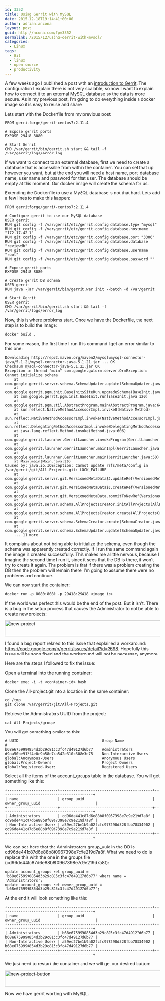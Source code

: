```yaml
---
id: 3352
title: Using Gerrit with MySQL
date: 2015-12-18T19:14:41+00:00
author: adrian.ancona
layout: post
guid: http://ncona.com/?p=3352
permalink: /2015/12/using-gerrit-with-mysql/
categories:
  - Linux
tags:
  - Git
  - linux
  - open source
  - productivity
---
```

A few weeks ago I published a post with an [introduction to Gerrit](http://ncona.com/2015/11/using-gerrit-for-better-collaboration-on-git-projects/). The configuration I explain there is not very scalable, so now I want to explain how to connect it to an external MySQL database so the data is more secure. As in my previous post, I&#8217;m going to do everything inside a docker image so it is easy to reuse and share.

Lets start with the Dockerfile from my previous post:

```docker
FROM gerritforge/gerrit-centos7:2.11.4

# Expose gerrit ports
EXPOSE 29418 8080

# Start Gerrit
CMD /var/gerrit/bin/gerrit.sh start && tail -f /var/gerrit/logs/error_log
```

<!--more-->

If we want to connect to an external database, first we need to create a database that is accessible from within the container. You can set that up however you want, but at the end you will need a host name, port, database name, user name and password for that user. The database should be empty at this moment. Our docker image will create the schema for us.

Extending the Dockerfile to use a MySQL database is not that hard. Lets add a few lines to make this happen:

```docker
FROM gerritforge/gerrit-centos7:2.11.4

# Configure gerrit to use our MySQL database
USER gerrit
RUN git config -f /var/gerrit/etc/gerrit.config database.type "mysql"
RUN git config -f /var/gerrit/etc/gerrit.config database.hostname "172.17.42.1"
RUN git config -f /var/gerrit/etc/gerrit.config database.port "3306"
RUN git config -f /var/gerrit/etc/gerrit.config database.database "reviewdb"
RUN git config -f /var/gerrit/etc/gerrit.config database.username "root"
RUN git config -f /var/gerrit/etc/gerrit.config database.password ""

# Expose gerrit ports
EXPOSE 29418 8080

# Create gerrit DB schema
USER gerrit
RUN java -jar /var/gerrit/bin/gerrit.war init --batch -d /var/gerrit

# Start Gerrit
USER gerrit
CMD /var/gerrit/bin/gerrit.sh start && tail -f /var/gerrit/logs/error_log
```

Now, this is where problems start. Once we have the Dockerfile, the next step is to build the image:

```
docker build .
```

For some reason, the first time I run this command I get an error similar to this one:

```
Downloading http://repo2.maven.org/maven2/mysql/mysql-connector-java/5.1.21/mysql-connector-java-5.1.21.jar ... OK
Checksum mysql-connector-java-5.1.21.jar OK
Exception in thread "main" com.google.gwtorm.server.OrmException: Cannot initialize schema
    at com.google.gerrit.server.schema.SchemaUpdater.update(SchemaUpdater.java:101)
    at com.google.gerrit.pgm.init.BaseInit$SiteRun.upgradeSchema(BaseInit.java:339)
    at com.google.gerrit.pgm.init.BaseInit.run(BaseInit.java:120)
    at com.google.gerrit.pgm.util.AbstractProgram.main(AbstractProgram.java:64)
    at sun.reflect.NativeMethodAccessorImpl.invoke0(Native Method)
    at sun.reflect.NativeMethodAccessorImpl.invoke(NativeMethodAccessorImpl.java:57)
    at sun.reflect.DelegatingMethodAccessorImpl.invoke(DelegatingMethodAccessorImpl.java:43)
    at java.lang.reflect.Method.invoke(Method.java:606)
    at com.google.gerrit.launcher.GerritLauncher.invokeProgram(GerritLauncher.java:166)
    at com.google.gerrit.launcher.GerritLauncher.mainImpl(GerritLauncher.java:93)
    at com.google.gerrit.launcher.GerritLauncher.main(GerritLauncher.java:50)
    at Main.main(Main.java:25)
Caused by: java.io.IOException: Cannot update refs/meta/config in /var/gerrit/git/All-Projects.git: LOCK_FAILURE
    at com.google.gerrit.server.git.VersionedMetaData$1.updateRef(VersionedMetaData.java:376)
    at com.google.gerrit.server.git.VersionedMetaData$1.createRef(VersionedMetaData.java:292)
    at com.google.gerrit.server.git.VersionedMetaData.commitToNewRef(VersionedMetaData.java:174)
    at com.google.gerrit.server.schema.AllProjectsCreator.initAllProjects(AllProjectsCreator.java:183)
    at com.google.gerrit.server.schema.AllProjectsCreator.create(AllProjectsCreator.java:100)
    at com.google.gerrit.server.schema.SchemaCreator.create(SchemaCreator.java:85)
    at com.google.gerrit.server.schema.SchemaUpdater.update(SchemaUpdater.java:99)
    ... 11 more
```

It complains about not being able to initialize the schema, even though the schema was apparently created correctly. If I run the same command again the image is created successfully. This makes me a little nervous, because I Imagine the second time I run it, since it sees that the DB is there, it won&#8217;t try to create it again. The problem is that if there was a problem creating the DB then the problem will remain there. I&#8217;m going to assume there were no problems and continue.

We can now start the container:

```
docker run -p 8080:8080 -p 29418:29418 <image_id>
```

If the world was perfect this would be the end of the post. But it isn&#8217;t. There is a bug in the setup process that causes the Administrator to not be able to create new projects:

<a href="http://ncona.com/wp-content/uploads/2015/12/new-project.png" rel="attachment wp-att-3355"><img src="http://ncona.com/wp-content/uploads/2015/12/new-project.png" alt="new-project" width="1083" height="51" class="alignnone size-full wp-image-3355" srcset="https://ncona.com/wp-content/uploads/2015/12/new-project.png 1083w, https://ncona.com/wp-content/uploads/2015/12/new-project-300x14.png 300w, https://ncona.com/wp-content/uploads/2015/12/new-project-768x36.png 768w, https://ncona.com/wp-content/uploads/2015/12/new-project-1024x48.png 1024w" sizes="(max-width: 1083px) 100vw, 1083px" /></a>

I found a bug report related to this issue that explained a workaround: <https://code.google.com/p/gerrit/issues/detail?id=3698>. Hopefully this issue will be soon fixed and the workaround will not be necessary anymore.

Here are the steps I followed to fix the issue:

Open a terminal into the running container:

```
docker exec -i -t <container-id> bash
```

Clone the All-project.git into a location in the same container:

```
cd /tmp
git clone /var/gerrit/git/All-Projects.git
```

Retrieve the Admnistrators UUID from the project:

```
cat All-Projects/groups
```

You will get something similar to this:

```
# UUID                                      Group Name
#
b68e6759990854d3b29c815c3fc47d49127d6b77    Administrators
d9aa50be912f4e0c9b58e7da542e310c308e3e75    Non-Interactive Users
global:Anonymous-Users                      Anonymous Users
global:Project-Owners                       Project Owners
global:Registered-Users                     Registered Users
```

Select all the items of the account_groups table in the database. You will get something like this:

```
+-----------------------+------------------------------------------+------------------------------------------+
| name                  | group_uuid                               | owner_group_uuid                         |
+-----------------------+------------------------------------------+------------------------------------------+
| Administrators        | cd96de441c87d6e88b8f0967398e7c9e219d7a8f | cd96de441c87d6e88b8f0967398e7c9e219d7a8f |
| Non-Interactive Users | a59ec27be1b9a02fcfc978290d328fbb78834902 | cd96de441c87d6e88b8f0967398e7c9e219d7a8f |
+-----------------------+------------------------------------------+------------------------------------------+
```

We can see here that the Administrators group_uuid in the DB is cd96de441c87d6e88b8f0967398e7c9e219d7a8f. What we need to do is replace this with the one in the groups file (cd96de441c87d6e88b8f0967398e7c9e219d7a8f):

```
update account_groups set group_uuid = 'b68e6759990854d3b29c815c3fc47d49127d6b77' where name = 'Administrators';
update account_groups set owner_group_uuid = 'b68e6759990854d3b29c815c3fc47d49127d6b77';
```

At the end it will look something like this:

```
+-----------------------+------------------------------------------+------------------------------------------+
| name                  | group_uuid                               | owner_group_uuid                         |
+-----------------------+------------------------------------------+------------------------------------------+
| Administrators        | b68e6759990854d3b29c815c3fc47d49127d6b77 | b68e6759990854d3b29c815c3fc47d49127d6b77 |
| Non-Interactive Users | a59ec27be1b9a02fcfc978290d328fbb78834902 | b68e6759990854d3b29c815c3fc47d49127d6b77 |
+-----------------------+------------------------------------------+------------------------------------------+
```

We just need to restart the container and we will get our desired button:

<a href="http://ncona.com/wp-content/uploads/2015/12/new-project-button.png" rel="attachment wp-att-3357"><img src="http://ncona.com/wp-content/uploads/2015/12/new-project-button.png" alt="new-project-button" width="1123" height="51" class="alignnone size-full wp-image-3357" srcset="https://ncona.com/wp-content/uploads/2015/12/new-project-button.png 1123w, https://ncona.com/wp-content/uploads/2015/12/new-project-button-300x14.png 300w, https://ncona.com/wp-content/uploads/2015/12/new-project-button-768x35.png 768w, https://ncona.com/wp-content/uploads/2015/12/new-project-button-1024x47.png 1024w" sizes="(max-width: 1123px) 100vw, 1123px" /></a>

Now we have gerrit working with MySQL.
